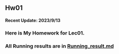 ## Hw01

#### Recent Update: 2023/9/13

### Here is My Homework for Lec01.

### All Running results are in [Running_result.md ](https://github.com/kevinyao0901/Introduction-to-Data-Science-and-Engineering/blob/main/Dase_intro/Running_result.md)
      
